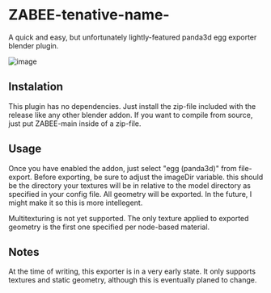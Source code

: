 # ZABEE-tenative-name-
A quick and easy, but unfortunately lightly-featured panda3d egg exporter blender plugin.

![image](https://user-images.githubusercontent.com/77763745/230818181-f3439022-67fb-4f12-aab9-eee694c8433d.png)



## Instalation
This plugin has no dependencies. Just install the zip-file included with the release like any other blender addon.
If you want to compile from source, just put ZABEE-main inside of a zip-file.

## Usage
Once you have enabled the addon, just select "egg (panda3d)" from file-export.
Before exporting, be sure to adjust the imageDir variable. this should be the directory your textures will be in relative to the model directory as specified in your config file.
All geometry will be exported. In the future, I might make it so this is more intellegent.

Multitexturing is not yet supported. The only texture applied to exported geometry is the first one specified per node-based material.

## Notes
At the time of writing, this exporter is in a very early state. It only supports textures and static geometry, although this is eventually planed to change.
